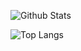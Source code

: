 ![Github Stats](https://github-readme-stats.vercel.app/api?username=frin0911&theme=graywhite&hide_title=True&show_icons=True)

![Top Langs](https://github-readme-stats.vercel.app/api/top-langs/?username=frin0911&hide_title=True)

